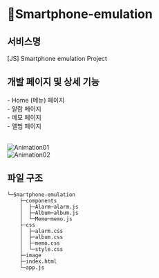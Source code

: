 # 📱Smartphone-emulation

<h2>서비스명</h2>
[JS] Smartphone emulation Project
</br>

<h2>개발 페이지 및 상세 기능</h2>
- Home (메뉴) 페이지 </br>
- 알람 페이지 </br>
- 메모 페이지 </br>
- 앨범 페이지 </br></br>

![Animation01](https://user-images.githubusercontent.com/45025551/130390720-ff46c219-d838-4229-9d36-b796fd5ada8d.gif) </br>
![Animation02](https://user-images.githubusercontent.com/45025551/130390967-87a56fe3-83a0-41fd-8bca-cc85bd4529a3.gif)



<h2>파일 구조</h2>

```
└─Smartphone-emulation
    ├─components
    │  ├─Alarm─alarm.js
    │  ├─Album─album.js
    │  └─Memo─memo.js
    ├─css
    │  ├─alarm.css
    │  ├─album.css
    │  ├─memo.css
    │  └─style.css
    ├─image
    ├─index.html
    └─app.js
```
